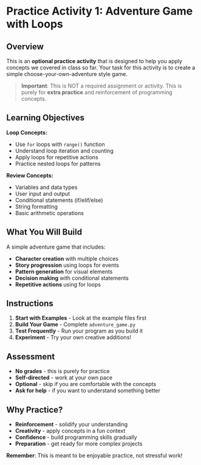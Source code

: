 # Practice Activity 1: Adventure Game with Loops 

## Overview
This is an **optional practice activity** that is designed to help you apply concepts we covered in class so far. Your task for this activity is to create a simple choose-your-own-adventure style game.

> **Important**: This is NOT a required assignment or activity. This is purely for **extra practice** and reinforcement of programming concepts.

## Learning Objectives

**Loop Concepts:**
- Use `for` loops with `range()` function
- Understand loop iteration and counting
- Apply loops for repetitive actions
- Practice nested loops for patterns

**Review Concepts:**
- Variables and data types
- User input and output
- Conditional statements (if/elif/else)
- String formatting
- Basic arithmetic operations

## What You Will Build
A simple adventure game that includes:
- **Character creation** with multiple choices
- **Story progression** using loops for events
- **Pattern generation** for visual elements
- **Decision making** with conditional statements
- **Repetitive actions** using for loops

## Instructions

1. **Start with Examples** - Look at the example files first
2. **Build Your Game** - Complete `adventure_game.py`
3. **Test Frequently** - Run your program as you build it
4. **Experiment** - Try your own creative additions!

## Assessment
- **No grades** - this is purely for practice
- **Self-directed** - work at your own pace
- **Optional** - skip if you are comfortable with the concepts
- **Ask for help** - if you want to understand something better

## Why Practice?
- **Reinforcement** - solidify your understanding
- **Creativity** - apply concepts in a fun context
- **Confidence** - build programming skills gradually
- **Preparation** - get ready for more complex projects

**Remember**: This is meant to be enjoyable practice, not stressful work! 
